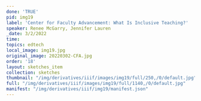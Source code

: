 ```yaml
---
done: 'TRUE'
pid: img19
label: 'Center for Faculty Advancement: What Is Inclusive Teaching?'
speaker: Renee McGarry, Jennifer Lauren
_date: 3/2/2022
time:
topics: edtech
local_image: img19.jpg
original_image: 20220302-CFA.jpg
order: '18'
layout: sketches_item
collection: sketches
thumbnail: "/img/derivatives/iiif/images/img19/full/250,/0/default.jpg"
full: "/img/derivatives/iiif/images/img19/full/1140,/0/default.jpg"
manifest: "/img/derivatives/iiif/img19/manifest.json"
---
```

